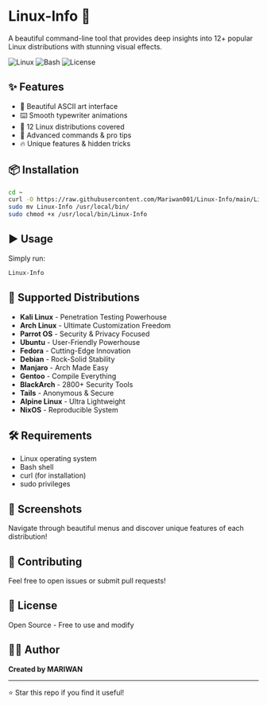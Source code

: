 # Linux-Info 🚀

A beautiful command-line tool that provides deep insights into 12+ popular Linux distributions with stunning visual effects.

![Linux](https://img.shields.io/badge/Linux-Ready-green)
![Bash](https://img.shields.io/badge/Bash-Script-blue)
![License](https://img.shields.io/badge/License-Open%20Source-yellow)

## ✨ Features

- 🎨 Beautiful ASCII art interface
- ⌨️ Smooth typewriter animations
- 🐧 12 Linux distributions covered
- 💎 Advanced commands & pro tips
- 🔥 Unique features & hidden tricks

## 📦 Installation
```bash
cd ~
curl -O https://raw.githubusercontent.com/Mariwan001/Linux-Info/main/Linux-Info
sudo mv Linux-Info /usr/local/bin/
sudo chmod +x /usr/local/bin/Linux-Info
```

## ▶️ Usage

Simply run:
```bash
Linux-Info
```

## 🐧 Supported Distributions

- **Kali Linux** - Penetration Testing Powerhouse
- **Arch Linux** - Ultimate Customization Freedom
- **Parrot OS** - Security & Privacy Focused
- **Ubuntu** - User-Friendly Powerhouse
- **Fedora** - Cutting-Edge Innovation
- **Debian** - Rock-Solid Stability
- **Manjaro** - Arch Made Easy
- **Gentoo** - Compile Everything
- **BlackArch** - 2800+ Security Tools
- **Tails** - Anonymous & Secure
- **Alpine Linux** - Ultra Lightweight
- **NixOS** - Reproducible System

## 🛠️ Requirements

- Linux operating system
- Bash shell
- curl (for installation)
- sudo privileges

## 📸 Screenshots

Navigate through beautiful menus and discover unique features of each distribution!

## 🤝 Contributing

Feel free to open issues or submit pull requests!

## 📜 License

Open Source - Free to use and modify

## 👨‍💻 Author

**Created by MARIWAN**

---

⭐ Star this repo if you find it useful!
